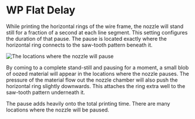 WP Flat Delay
====
While printing the horizontal rings of the wire frame, the nozzle will stand still for a fraction of a second at each line segment. This setting configures the duration of that pause. The pause is located exactly where the horizontal ring connects to the saw-tooth pattern beneath it.

![The locations where the nozzle will pause](../images/wireframe_flat_delay.svg)

By coming to a complete stand-still and pausing for a moment, a small blob of oozed material will appear in the locations where the nozzle pauses. The pressure of the material flow out the nozzle chamber will also push the horizontal ring slightly downwards. This attaches the ring extra well to the saw-tooth pattern underneath it.

The pause adds heavily onto the total printing time. There are many locations where the nozzle will be paused.